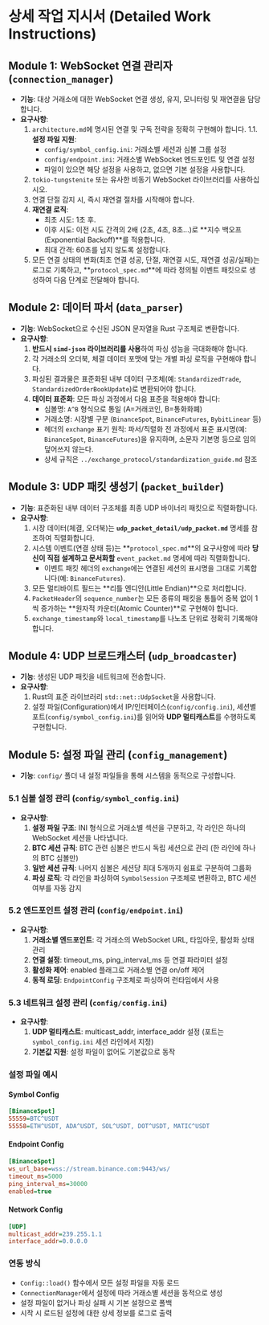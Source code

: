 # 상세 작업 지시서 (Detailed Work Instructions)

## Module 1: WebSocket 연결 관리자 (`connection_manager`)

* **기능**: 대상 거래소에 대한 WebSocket 연결 생성, 유지, 모니터링 및 재연결을 담당합니다.
* **요구사항**:
    1.  `architecture.md`에 명시된 연결 및 구독 전략을 정확히 구현해야 합니다.
    1.1. **설정 파일 지원**: 
        * `config/symbol_config.ini`: 거래소별 세션과 심볼 그룹 설정
        * `config/endpoint.ini`: 거래소별 WebSocket 엔드포인트 및 연결 설정
        * 파일이 있으면 해당 설정을 사용하고, 없으면 기본 설정을 사용합니다.
    2.  `tokio-tungstenite` 또는 유사한 비동기 WebSocket 라이브러리를 사용하십시오.
    3.  연결 단절 감지 시, 즉시 재연결 절차를 시작해야 합니다.
    4.  **재연결 로직**:
        * 최초 시도: 1초 후.
        * 이후 시도: 이전 시도 간격의 2배 (2초, 4초, 8초...)로 **지수 백오프(Exponential Backoff)**를 적용합니다.
        * 최대 간격: 60초를 넘지 않도록 설정합니다.
    5.  모든 연결 상태의 변화(최초 연결 성공, 단절, 재연결 시도, 재연결 성공/실패)는 로그로 기록하고, **`protocol_spec.md`**에 따라 정의될 이벤트 패킷으로 생성하여 다음 단계로 전달해야 합니다.

## Module 2: 데이터 파서 (`data_parser`)

* **기능**: WebSocket으로 수신된 JSON 문자열을 Rust 구조체로 변환합니다.
* **요구사항**:
    1.  **반드시 `simd-json` 라이브러리를 사용**하여 파싱 성능을 극대화해야 합니다.
    2.  각 거래소의 오더북, 체결 데이터 포맷에 맞는 개별 파싱 로직을 구현해야 합니다.
    3.  파싱된 결과물은 표준화된 내부 데이터 구조체(예: `StandardizedTrade`, `StandardizedOrderBookUpdate`)로 변환되어야 합니다.
    4.  **데이터 표준화**: 모든 파싱 과정에서 다음 표준을 적용해야 합니다:
        * 심볼명: `A^B` 형식으로 통일 (A=거래코인, B=통화화폐)
        * 거래소명: 시장별 구분 (`BinanceSpot`, `BinanceFutures`, `BybitLinear` 등)
        * 헤더의 `exchange` 표기 원칙: 파서/직렬화 전 과정에서 표준 표시명(예: `BinanceSpot`, `BinanceFutures`)을 유지하며, 소문자 기본명 등으로 임의 덮어쓰지 않는다.
        * 상세 규칙은 `../exchange_protocol/standardization_guide.md` 참조

## Module 3: UDP 패킷 생성기 (`packet_builder`)

* **기능**: 표준화된 내부 데이터 구조체를 최종 UDP 바이너리 패킷으로 직렬화합니다.
* **요구사항**:
    1.  시장 데이터(체결, 오더북)는 **`udp_packet_detail/udp_packet.md`** 명세를 참조하여 직렬화합니다.
    2.  시스템 이벤트(연결 상태 등)는 **`protocol_spec.md`**의 요구사항에 따라 **당신이 직접 설계하고 문서화할** `event_packet.md` 명세에 따라 직렬화합니다.
        - 이벤트 패킷 헤더의 `exchange`에는 연결된 세션의 표시명을 그대로 기록합니다(예: `BinanceFutures`).
    3.  모든 멀티바이트 필드는 **리틀 엔디안(Little Endian)**으로 처리합니다.
    4.  `PacketHeader`의 `sequence_number`는 모든 종류의 패킷을 통틀어 중복 없이 1씩 증가하는 **원자적 카운터(Atomic Counter)**로 구현해야 합니다.
    5.  `exchange_timestamp`와 `local_timestamp`를 나노초 단위로 정확히 기록해야 합니다.

## Module 4: UDP 브로드캐스터 (`udp_broadcaster`)

* **기능**: 생성된 UDP 패킷을 네트워크에 전송합니다.
* **요구사항**:
    1.  Rust의 표준 라이브러리 `std::net::UdpSocket`을 사용합니다.
    2.  설정 파일(Configuration)에서 IP/인터페이스(`config/config.ini`), 세션별 포트(`config/symbol_config.ini`)를 읽어와 **UDP 멀티캐스트**를 수행하도록 구현합니다.

## Module 5: 설정 파일 관리 (`config_management`)

* **기능**: `config/` 폴더 내 설정 파일들을 통해 시스템을 동적으로 구성합니다.

### 5.1 심볼 설정 관리 (`config/symbol_config.ini`)
* **요구사항**:
    1.  **설정 파일 구조**: INI 형식으로 거래소별 섹션을 구분하고, 각 라인은 하나의 WebSocket 세션을 나타냅니다.
    2.  **BTC 세션 규칙**: BTC 관련 심볼은 반드시 독립 세션으로 관리 (한 라인에 하나의 BTC 심볼만)
    3.  **일반 세션 규칙**: 나머지 심볼은 세션당 최대 5개까지 쉼표로 구분하여 그룹화
    4.  **파싱 로직**: 각 라인을 파싱하여 `SymbolSession` 구조체로 변환하고, BTC 세션 여부를 자동 감지

### 5.2 엔드포인트 설정 관리 (`config/endpoint.ini`)
* **요구사항**:
    1.  **거래소별 엔드포인트**: 각 거래소의 WebSocket URL, 타임아웃, 활성화 상태 관리
    2.  **연결 설정**: timeout_ms, ping_interval_ms 등 연결 파라미터 설정
    3.  **활성화 제어**: enabled 플래그로 거래소별 연결 on/off 제어
    4.  **동적 로딩**: `EndpointConfig` 구조체로 파싱하여 런타임에서 사용

### 5.3 네트워크 설정 관리 (`config/config.ini`)
* **요구사항**:
    1.  **UDP 멀티캐스트**: multicast_addr, interface_addr 설정 (포트는 `symbol_config.ini` 세션 라인에서 지정)
    2.  **기본값 지원**: 설정 파일이 없어도 기본값으로 동작

### 설정 파일 예시

#### Symbol Config
```ini
[BinanceSpot]
55559=BTC^USDT
55558=ETH^USDT, ADA^USDT, SOL^USDT, DOT^USDT, MATIC^USDT
```

#### Endpoint Config
```ini
[BinanceSpot]
ws_url_base=wss://stream.binance.com:9443/ws/
timeout_ms=5000
ping_interval_ms=30000
enabled=true
```

#### Network Config
```ini
[UDP]
multicast_addr=239.255.1.1
interface_addr=0.0.0.0
```

### 연동 방식
- `Config::load()` 함수에서 모든 설정 파일을 자동 로드
- `ConnectionManager`에서 설정에 따라 거래소별 세션을 동적으로 생성
- 설정 파일이 없거나 파싱 실패 시 기본 설정으로 폴백
- 시작 시 로드된 설정에 대한 상세 정보를 로그로 출력
